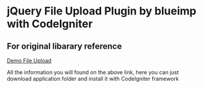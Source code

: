 # jQuery File Upload Plugin by blueimp with CodeIgniter

## For original libarary reference
[Demo File Upload](http://blueimp.github.com/jQuery-File-Upload/)

All the information you will found on the above link, here you can just download application folder and install it with CodeIgniter framework
